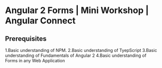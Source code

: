 # Angular 2 Forms | Mini Workshop | Angular Connect



## Prerequisites

1.Basic understanding of NPM.
2.Basic understanding of TyepScript
3.Basic understanding of Fundamentals of Angular 2
4.Basic understanding of Forms in any Web Application

